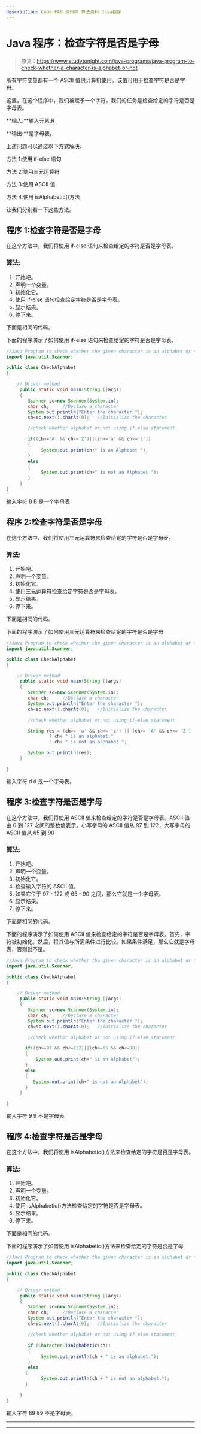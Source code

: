 ```yaml
---
description: CoderFAN 资料库 算法资料 Java程序
---
```


# Java 程序：检查字符是否是字母

> 原文：<https://www.studytonight.com/java-programs/java-program-to-check-whether-a-character-is-alphabet-or-not>

所有字符变量都有一个 ASCII 值供计算机使用。该值可用于检查字符是否是字母。

这里，在这个程序中，我们被赋予一个字符，我们的任务是检查给定的字符是否是字母表。

**输入:**输入元素:R

**输出:**是字母表。

上述问题可以通过以下方式解决:

方法 1:使用 if-else 语句

方法 2:使用三元运算符

方法 3:使用 ASCII 值

方法 4:使用 isAlphabetic()方法

让我们分别看一下这些方法。

## 程序 1:检查字符是否是字母

在这个方法中，我们将使用 if-else 语句来检查给定的字符是否是字母表。

### 算法:

1.  开始吧。
2.  声明一个变量。
3.  初始化它。
4.  使用 if-else 语句检查给定字符是否是字母表。
5.  显示结果。
6.  停下来。

下面是相同的代码。

下面的程序演示了如何使用 if-else 语句来检查给定的字符是否是字母表。

```java
//Java Program to check whether the given character is an alphabet or not
import java.util.Scanner;

public class CheckAlphabet
{

    // Driver method
     public static void main(String []args)
     {
        Scanner sc=new Scanner(System.in);
        char ch;     //Declare a character
        System.out.println("Enter the character ");
        ch=sc.next().charAt(0);   //Initialize the character

        //check whether alphabet or not using if-else statement

        if((ch>='A' && ch<='Z')||(ch>='a' && ch<='z'))
        {
             System.out.print(ch+" is an Alphabet ");
        }
        else
        {
             System.out.print(ch+" is not an Alphabet ");
        }
     }   
}
```

输入字符 B
B 是一个字母表

## 程序 2:检查字符是否是字母

在这个方法中，我们将使用三元运算符来检查给定的字符是否是字母表。

### 算法:

1.  开始吧。
2.  声明一个变量。
3.  初始化它。
4.  使用三元运算符检查给定字符是否是字母表。
5.  显示结果。
6.  停下来。

下面是相同的代码。

下面的程序演示了如何使用三元运算符来检查给定的字符是否是字母

```java
//Java Program to check whether the given character is an alphabet or not
import java.util.Scanner;

public class CheckAlphabet
{

    // Driver method
     public static void main(String []args)
     {
        Scanner sc=new Scanner(System.in);
        char ch;     //Declare a character
        System.out.println("Enter the character ");
        ch=sc.next().charAt(0);   //Initialize the character

        //check whether alphabet or not using if-else statement

        String res = (ch>= 'a' && ch<= 'z') || (ch>= 'A' && ch<= 'Z')
                ? ch+ " is an alphabet."
                : ch+ " is not an alphabet.";

        System.out.println(res);
     }

}
```

输入字符 d
d 是一个字母表。

## 程序 3:检查字符是否是字母

在这个方法中，我们将使用 ASCII 值来检查给定的字符是否是字母表。ASCII 值由 0 到 127 之间的整数值表示。小写字母的 ASCII 值从 97 到 122，大写字母的 ASCII 值从 65 到 90

### 算法:

1.  开始吧。
2.  声明一个变量。
3.  初始化它。
4.  检查输入字符的 ASCII 值。
5.  如果它位于 97 - 122 或 65 - 90 之间，那么它就是一个字母表。
6.  显示结果。
7.  停下来。

下面是相同的代码。

下面的程序演示了如何使用 ASCII 值来检查给定的字符是否是字母表。首先，字符被初始化。然后，将其值与所需条件进行比较。如果条件满足，那么它就是字母表，否则就不是。

```java
//Java Program to check whether the given character is an alphabet or not
import java.util.Scanner;

public class CheckAlphabet
{

    // Driver method
     public static void main(String []args)
     {
        Scanner sc=new Scanner(System.in);
        char ch;     //Declare a character
        System.out.println("Enter the character ");
        ch=sc.next().charAt(0);   //Initialize the character

        //check whether alphabet or not using if-else statement

       if((ch>=97 && ch<=122)||(ch>=65 && ch<=90))
       {
           System.out.print(ch+" is an Alphabet");
       }
       else
       {
          System.out.print(ch+" is not an Alphabet");
       }
     }

}
```

输入字符 9
9 不是字母表

## 程序 4:检查字符是否是字母

在这个方法中，我们将使用 isAlphabetic()方法来检查给定的字符是否是字母表。

### 算法:

1.  开始吧。
2.  声明一个变量。
3.  初始化它。
4.  使用 isAlphabetic()方法检查给定的字符是否是字母表。
5.  显示结果。
6.  停下来。

下面是相同的代码。

下面的程序演示了如何使用 isAlphabetic()方法来检查给定的字符是否是字母

```java
//Java Program to check whether the given character is an alphabet or not
import java.util.Scanner;

public class CheckAlphabet
{

    // Driver method
     public static void main(String []args)
     {
        Scanner sc=new Scanner(System.in);
        char ch;     //Declare a character
        System.out.println("Enter the character ");
        ch=sc.next().charAt(0);   //Initialize the character

        //check whether alphabet or not using if-else statement

        if (Character.isAlphabetic(ch)) 
        {
             System.out.println(ch + " is an alphabet.");
        }
        else 
       {
             System.out.println(ch + " is not an alphabet.");
       }

     }  
}
```

输入字符 89
89 不是字母表。

* * *

* * *